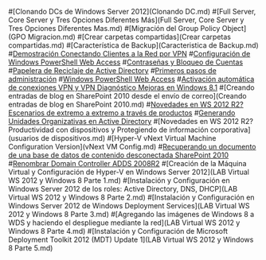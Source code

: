 ﻿#[Clonando DCs de Windows Server 2012](Clonando DC.md)
#[Full Server, Core Server y Tres Opciones Diferentes Más](Full Server, Core Server y Tres Opciones Diferentes Mas.md)
#[Migración del Group Policy Object](GPO Migracion.md)
#[Crear carpetas compartidas](Crear carpetas compartidas.md)
#[Característica de Backup](Caracteristica de Backup.md)
#[Demostración Conectando Clientes a la Red por VPN](Conectando-Clientes-por-VPN.md)
#[Configuración de Windows PowerShell Web Access](Configuracion-de-WPWA.md)
#[Contraseñas y Bloqueo de Cuentas](Contrasenas-y-Bloqueo-de-Cuentas.md)
#[Papelera de Reciclaje de Active Directory](Papelera-de-Reciclaje-de-AD.md)
#[Primeros pasos de administración](Primeros-pasos-de-administracion.md)
#[Windows PowerShell Web Access](Windows-PowerShell-Web-Access.md)
#[Activación automática de conexiones VPN y VPN Diagnóstico Mejoras en Windows 8.1](ActivacionAutoVPN.md)
#[Creando entradas de blog en SharePoint 2010 desde el envío de correo](Creando entradas de blog en SharePoint 2010.md)
#[Novedades en WS 2012 R2? Escenarios de extremo a extremo a través de productos](EscenariosDeExtremoAextremo.md)
#[Generando Unidades Organizativas en Active Directory](UnidadesOrgOnAD.md)
#[Novedades en WS 2012 R2? Productividad con dispositivos y Protegiendo de información corporativa](usuarios de dispositivos.md)
#[Hyper-V vNext Virtual Machine Configuration Version](vNext VM Config.md)
#[Recuperando un documento de una base de datos de contenido desconectada SharePoint 2010](RecDocDeDB.md)
#[Renombrar Domain Controller ADDS 2008R2](RenombrarDC2008R2.md)
#[Creación de la Máquina Virtual y Configuración de Hyper-V en Windows Server 2012](LAB Virtual WS 2012 y Windows 8 Parte 1.md)
#[Instalación y Configuración en Windows Server 2012 de los roles: Active Directory, DNS, DHCP](LAB Virtual WS 2012 y Windows 8 Parte 2.md)
#[Instalación y Configuración en Windows Server 2012 de Windows Deployment Services](LAB Virtual WS 2012 y Windows 8 Parte 3.md)
#[Agregando las imágenes de Windows 8 a WDS y haciendo el despliegue mediante la red](LAB Virtual WS 2012 y Windows 8 Parte 4.md)
#[Instalación y Configuración de Microsoft Deployment Toolkit 2012 (MDT) Update 1](LAB Virtual WS 2012 y Windows 8 Parte 5.md)





